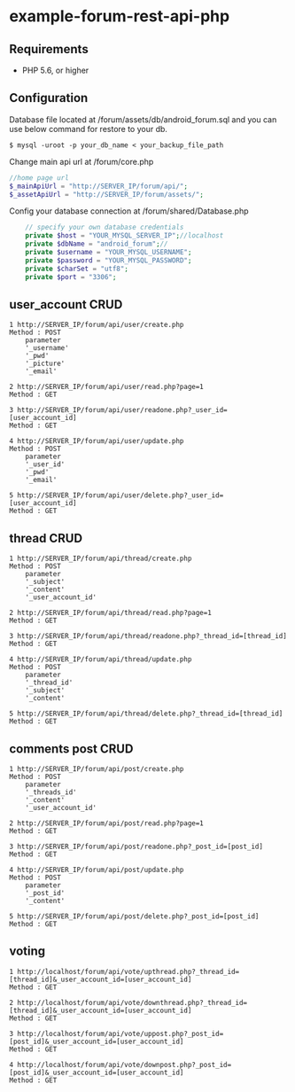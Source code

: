 # example-forum-rest-api-php

## Requirements

- PHP 5.6, or higher

## Configuration

Database file located at /forum/assets/db/android_forum.sql and you can use below command for restore to your db.

```
$ mysql -uroot -p your_db_name < your_backup_file_path
```

Change main api url at /forum/core.php

```php
//home page url
$_mainApiUrl = "http://SERVER_IP/forum/api/";
$_assetApiUrl = "http://SERVER_IP/forum/assets/";

```
Config your database connection at /forum/shared/Database.php

```php
    // specify your own database credentials
    private $host = "YOUR_MYSQL_SERVER_IP";//localhost
    private $dbName = "android_forum";//
    private $username = "YOUR_MYSQL_USERNAME";
    private $password = "YOUR_MYSQL_PASSWORD";
    private $charSet = "utf8";
    private $port = "3306";
```

## user_account CRUD
```
1 http://SERVER_IP/forum/api/user/create.php
Method : POST
	parameter
	'_username'
	'_pwd'
	'_picture'
	'_email'
```

```
2 http://SERVER_IP/forum/api/user/read.php?page=1
Method : GET
```

```
3 http://SERVER_IP/forum/api/user/readone.php?_user_id=[user_account_id]
Method : GET
```

```
4 http://SERVER_IP/forum/api/user/update.php
Method : POST
	parameter
	'_user_id'
	'_pwd'
	'_email'
```

```
5 http://SERVER_IP/forum/api/user/delete.php?_user_id=[user_account_id]
Method : GET
```

## thread CRUD

```
1 http://SERVER_IP/forum/api/thread/create.php
Method : POST
	parameter
	'_subject'
	'_content'
	'_user_account_id'
```

```
2 http://SERVER_IP/forum/api/thread/read.php?page=1
Method : GET
```

```
3 http://SERVER_IP/forum/api/thread/readone.php?_thread_id=[thread_id]
Method : GET
```

```
4 http://SERVER_IP/forum/api/thread/update.php
Method : POST
	parameter
	'_thread_id'
	'_subject'
	'_content'
```

```
5 http://SERVER_IP/forum/api/thread/delete.php?_thread_id=[thread_id]
Method : GET
```

## comments post CRUD

```
1 http://SERVER_IP/forum/api/post/create.php
Method : POST
	parameter
	'_threads_id'
	'_content'
	'_user_account_id'
```

```
2 http://SERVER_IP/forum/api/post/read.php?page=1
Method : GET
```

```
3 http://SERVER_IP/forum/api/post/readone.php?_post_id=[post_id]
Method : GET
```

```
4 http://SERVER_IP/forum/api/post/update.php
Method : POST
	parameter
	'_post_id'
	'_content'
```

```
5 http://SERVER_IP/forum/api/post/delete.php?_post_id=[post_id]
Method : GET
```

## voting

```
1 http://localhost/forum/api/vote/upthread.php?_thread_id=[thread_id]&_user_account_id=[user_account_id]
Method : GET
```

```
2 http://localhost/forum/api/vote/downthread.php?_thread_id=[thread_id]&_user_account_id=[user_account_id]
Method : GET
```

```
3 http://localhost/forum/api/vote/uppost.php?_post_id=[post_id]&_user_account_id=[user_account_id]
Method : GET
```

```
4 http://localhost/forum/api/vote/downpost.php?_post_id=[post_id]&_user_account_id=[user_account_id]
Method : GET
```
